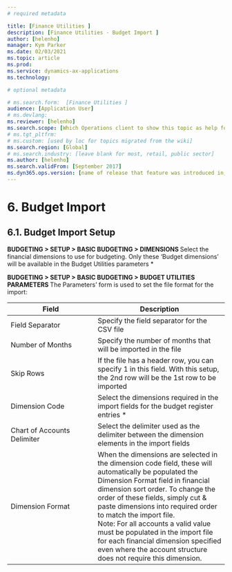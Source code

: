 ```yaml
---
# required metadata

title: [Finance Utilities ]
description: [Finance Utilities - Budget Import ]
author: [helenho]
manager: Kym Parker
ms.date: 02/03/2021
ms.topic: article
ms.prod: 
ms.service: dynamics-ax-applications
ms.technology: 

# optional metadata

# ms.search.form:  [Finance Utilities ]
audience: [Application User]
# ms.devlang: 
ms.reviewer: [helenho]
ms.search.scope: [Which Operations client to show this topic as help for, to be set by content strategist, see list here: https://microsoft.sharepoint.com/teams/DynDoc/_layouts/15/WopiFrame.aspx?sourcedoc={23419e1c-eb64-42e9-aa9b-79875b428718}&action=edit&wd=target%28Core%20Dynamics%20AX%20CP%20requirements%2Eone%7C4CC185C0%2DEFAA%2D42CD%2D94B9%2D8F2A45E7F61A%2FVersions%20list%20for%20docs%20topics%7CC14BE630%2D5151%2D49D6%2D8305%2D554B5084593C%2F%29]
# ms.tgt_pltfrm: 
# ms.custom: [used by loc for topics migrated from the wiki]
ms.search.region: [Global]
# ms.search.industry: [leave blank for most, retail, public sector]
ms.author: [helenho]
ms.search.validFrom: [September 2017]
ms.dyn365.ops.version: [name of release that feature was introduced in, see list here: https://microsoft.sharepoint.com/teams/DynDoc/_layouts/15/WopiFrame.aspx?sourcedoc={23419e1c-eb64-42e9-aa9b-79875b428718}&action=edit&wd=target%28Core%20Dynamics%20AX%20CP%20requirements%2Eone%7C4CC185C0%2DEFAA%2D42CD%2D94B9%2D8F2A45E7F61A%2FVersions%20list%20for%20docs%20topics%7CC14BE630%2D5151%2D49D6%2D8305%2D554B5084593C%2F%29]
---
```


# 6.	Budget Import
## 6.1.	Budget Import Setup

<b> BUDGETING > SETUP > BASIC BUDGETING > DIMENSIONS </b>
Select the financial dimensions to use for budgeting. Only these ‘Budget dimensions’ will be available in the Budget Utilities parameters *

<b> BUDGETING > SETUP > BASIC BUDGETING > BUDGET UTILITIES PARAMETERS </b>
The Parameters’ form is used to set the file format for the import:

<table style="width: 100%">
    <tr>
          <th WIDTH="40%" > <b> Field </b>  </th>
          <th WIDTH="60%"> <b> Description </b> </th> 
   </tr> 
   <tbody>
   <tr>
        <td> Field Separator </td>    
        <td > Specify the field separator for the CSV file </td> 	   
    </tr> 
    <tr>
       <td> Number of Months </td>      	   
       <td> Specify the number of months that will be imported in the file </td>  
    </tr>    
    <tr>
       <td> Skip Rows </td>    
       <td> If the file has a header row, you can specify 1 in this field.  With this setup, the 2nd row will be the 1st row to be imported </td>    
    </tr> 
    <tr>
       <td> Dimension Code </td>    
       <td> Select the dimensions required in the import fields for the budget register entries * </td>    
    </tr> 
    <tr>
       <td> Chart of Accounts Delimiter </td>    
       <td> Select the delimiter used as the delimiter between the dimension elements in the import fields </td>    
    </tr> 
    <tr>
       <td> Dimension Format </td>    
       <td> When the dimensions are selected in the dimension code field, these will automatically be populated the Dimension Format field in financial dimension sort order.  To change the order of these fields, simply cut & paste dimensions into required order to match the import file.
            <br> Note: For all accounts a valid value must be populated in the import file for each financial dimension specified even where the account structure does not require this dimension.
       </td>    
    </tr> 
    </tbody>      
</table>
